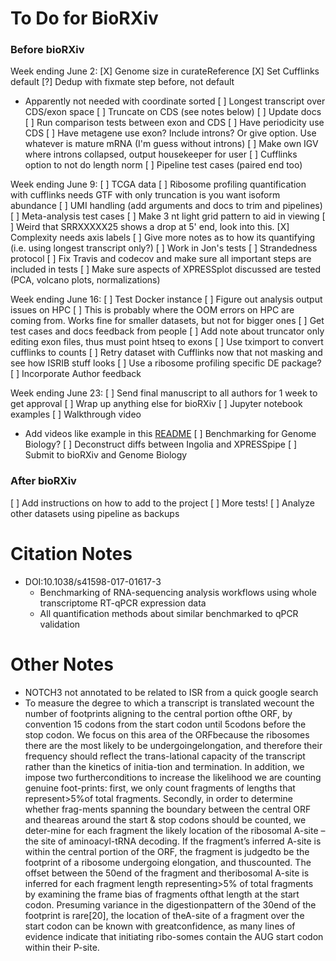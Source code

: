 # To Do for BioRXiv
<!--- Finished
Bio insight section
Export single summary images
  - Fix so it doesn't keep subplots as it goes
-->

### Before bioRXiv
Week ending June 2:
[X] Genome size in curateReference
[X] Set Cufflinks default
[?] Dedup with fixmate step before, not default
  - Apparently not needed with coordinate sorted
[ ] Longest transcript over CDS/exon space
  [ ] Truncate on CDS (see notes below)
  [ ] Update docs
  [ ] Run comparison tests between exon and CDS
  [ ] Have periodicity use CDS
  [ ] Have metagene use exon? Include introns? Or give option. Use whatever is mature mRNA (I'm guess without introns)
[ ] Make own IGV where introns collapsed, output housekeeper for user
[ ] Cufflinks option to not do length norm
[ ] Pipeline test cases (paired end too)

Week ending June 9:
[ ] TCGA data
[ ] Ribosome profiling quantification with cufflinks needs GTF with only truncation is you want isoform abundance
[ ] UMI handling (add arguments and docs to trim and pipelines)
[ ] Meta-analysis test cases
  [ ] Make 3 nt light grid pattern to aid in viewing
  [ ] Weird that SRRXXXXX25 shows a drop at 5' end, look into this.
  [X] Complexity needs axis labels
  [ ] Give more notes as to how its quantifying (i.e. using longest transcript only?)
[ ] Work in Jon's tests
[ ] Strandedness protocol
[ ] Fix Travis and codecov and make sure all important steps are included in tests
[ ] Make sure aspects of XPRESSplot discussed are tested (PCA, volcano plots, normalizations)

Week ending June 16:
[ ] Test Docker instance
[ ] Figure out analysis output issues on HPC
  [ ] This is probably where the OOM errors on HPC are coming from. Works fine for smaller datasets, but not for bigger ones
[ ] Get test cases and docs feedback from people
[ ] Add note about truncator only editing exon files, thus must point htseq to exons
[ ] Use tximport to convert cufflinks to counts
[ ] Retry dataset with Cufflinks now that not masking and see how ISRIB stuff looks
[ ] Use a ribosome profiling specific DE package?
[ ] Incorporate Author feedback

Week ending June 23:
[ ] Send final manuscript to all authors for 1 week to get approval
[ ] Wrap up anything else for bioRXiv
[ ] Jupyter notebook examples
[ ] Walkthrough video
  - Add videos like example in this [README](https://github.com/manubot/manubot)
[ ] Benchmarking for Genome Biology?
[ ] Deconstruct diffs between Ingolia and XPRESSpipe
[ ] Submit to bioRXiv and Genome Biology

### After bioRXiv
[ ] Add instructions on how to add to the project
[ ] More tests!
[ ] Analyze other datasets using pipeline as backups


# Citation Notes
- DOI:10.1038/s41598-017-01617-3
  - Benchmarking of RNA-sequencing analysis workflows using whole transcriptome RT-qPCR expression data
  - All quantification methods about similar benchmarked to qPCR validation

# Other Notes
- NOTCH3 not annotated to be related to ISR from a quick google search
- To measure the degree to which a transcript is translated wecount the number of footprints aligning to the central portion ofthe ORF, by convention 15 codons from the start codon until 5codons before the stop codon. We focus on this area of the ORFbecause the ribosomes there are the most likely to be undergoingelongation, and therefore their frequency should reflect the trans-lational capacity of the transcript rather than the kinetics of initia-tion and termination. In addition, we impose two furtherconditions to increase the likelihood we are counting genuine foot-prints: first, we only count fragments of lengths that represent>5%of total fragments. Secondly, in order to determine whether frag-ments spanning the boundary between the central ORF and theareas around the start & stop codons should be counted, we deter-mine for each fragment the likely location of the ribosomal A-site –the site of aminoacyl-tRNA decoding. If the fragment’s inferred A-site is within the central portion of the ORF, the fragment is judgedto be the footprint of a ribosome undergoing elongation, and thuscounted. The offset between the 50end of the fragment and theribosomal A-site is inferred for each fragment length representing>5% of total fragments by examining the frame bias of fragments ofthat length at the start codon. Presuming variance in the digestionpattern of the 30end of the footprint is rare[20], the location of theA-site of a fragment over the start codon can be known with greatconfidence, as many lines of evidence indicate that initiating ribo-somes contain the AUG start codon within their P-site.
